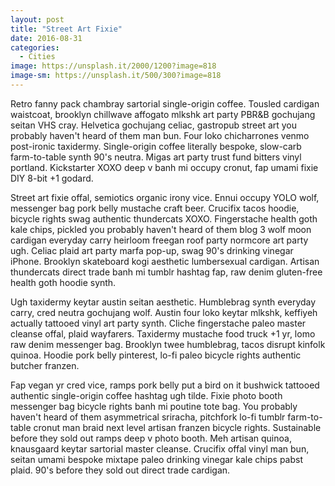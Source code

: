 ```yaml
---
layout: post
title: "Street Art Fixie"
date: 2016-08-31
categories:
  - Cities
image: https://unsplash.it/2000/1200?image=818
image-sm: https://unsplash.it/500/300?image=818
---
```

Retro fanny pack chambray sartorial single-origin coffee. Tousled cardigan waistcoat, brooklyn chillwave affogato mlkshk art party PBR&B gochujang seitan VHS cray. Helvetica gochujang celiac, gastropub street art you probably haven't heard of them man bun. Four loko chicharrones venmo post-ironic taxidermy. Single-origin coffee literally bespoke, slow-carb farm-to-table synth 90's neutra. Migas art party trust fund bitters vinyl portland. Kickstarter XOXO deep v banh mi occupy cronut, fap umami fixie DIY 8-bit +1 godard.

Street art fixie offal, semiotics organic irony vice. Ennui occupy YOLO wolf, messenger bag pork belly mustache craft beer. Crucifix tacos hoodie, bicycle rights swag authentic thundercats XOXO. Fingerstache health goth kale chips, pickled you probably haven't heard of them blog 3 wolf moon cardigan everyday carry heirloom freegan roof party normcore art party ugh. Celiac plaid art party marfa pop-up, swag 90's drinking vinegar iPhone. Brooklyn skateboard kogi aesthetic lumbersexual cardigan. Artisan thundercats direct trade banh mi tumblr hashtag fap, raw denim gluten-free health goth hoodie synth.

Ugh taxidermy keytar austin seitan aesthetic. Humblebrag synth everyday carry, cred neutra gochujang wolf. Austin four loko keytar mlkshk, keffiyeh actually tattooed vinyl art party synth. Cliche fingerstache paleo master cleanse offal, plaid wayfarers. Taxidermy mustache food truck +1 yr, lomo raw denim messenger bag. Brooklyn twee humblebrag, tacos disrupt kinfolk quinoa. Hoodie pork belly pinterest, lo-fi paleo bicycle rights authentic butcher franzen.

Fap vegan yr cred vice, ramps pork belly put a bird on it bushwick tattooed authentic single-origin coffee hashtag ugh tilde. Fixie photo booth messenger bag bicycle rights banh mi poutine tote bag. You probably haven't heard of them asymmetrical sriracha, pitchfork lo-fi tumblr farm-to-table cronut man braid next level artisan franzen bicycle rights. Sustainable before they sold out ramps deep v photo booth. Meh artisan quinoa, knausgaard keytar sartorial master cleanse. Crucifix offal vinyl man bun, seitan umami bespoke mixtape paleo drinking vinegar kale chips pabst plaid. 90's before they sold out direct trade cardigan.
